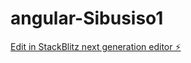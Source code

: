 # angular-Sibusiso1

[Edit in StackBlitz next generation editor ⚡️](https://stackblitz.com/~/github.com/SibusisoColin5/angular-Sibusiso1)